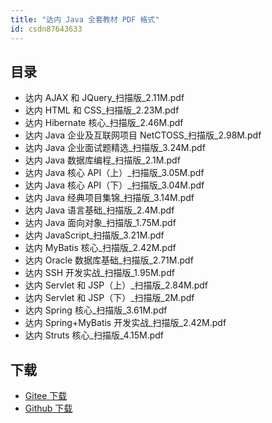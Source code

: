 ```yaml
---
title: "达内 Java 全套教材 PDF 格式"
id: csdn87643633
---
```


## 目录

*   达内 AJAX 和 JQuery_扫描版_2.11M.pdf
*   达内 HTML 和 CSS_扫描版_2.23M.pdf
*   达内 Hibernate 核心_扫描版_2.46M.pdf
*   达内 Java 企业及互联网项目 NetCTOSS_扫描版_2.98M.pdf
*   达内 Java 企业面试题精选_扫描版_3.24M.pdf
*   达内 Java 数据库编程_扫描版_2.1M.pdf
*   达内 Java 核心 API（上）_扫描版_3.05M.pdf
*   达内 Java 核心 API（下）_扫描版_3.04M.pdf
*   达内 Java 经典项目集锦_扫描版_3.14M.pdf
*   达内 Java 语言基础_扫描版_2.4M.pdf
*   达内 Java 面向对象_扫描版_1.75M.pdf
*   达内 JavaScript_扫描版_3.21M.pdf
*   达内 MyBatis 核心_扫描版_2.42M.pdf
*   达内 Oracle 数据库基础_扫描版_2.71M.pdf
*   达内 SSH 开发实战_扫描版_1.95M.pdf
*   达内 Servlet 和 JSP（上）_扫描版_2.84M.pdf
*   达内 Servlet 和 JSP（下）_扫描版_2M.pdf
*   达内 Spring 核心_扫描版_3.61M.pdf
*   达内 Spring+MyBatis 开发实战_扫描版_2.42M.pdf
*   达内 Struts 核心_扫描版_4.15M.pdf

## 下载

*   [Gitee 下载](https://gitee.com/it-ebooks/tarena-java-textbooks)
*   [Github 下载](https://github.com/it-ebooks/tarena-java-textbooks)